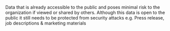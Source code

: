 Data that is already accessible to the public and poses minimal risk to the organization if viewed or shared by others. 
Although this data is open to the public it still needs to be protected from security attacks
e.g. Press release, job descriptions & marketing materials